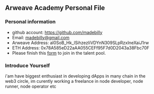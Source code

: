## Arweave Academy Personal File

### Personal information

- github account: https://github.com/madebilly
- Email: madebilly@gmail.com
- Arweave Address: aI0SoB_Hk_lSihzezIiVDYnN309SLpRzxIneXaiJ1rw
- ETH Address: 0x78A585eD22aAA055CEFf95F7d0D2043a38Fbc70F
- Please finish this [form](https://docs.google.com/forms/d/e/1FAIpQLSfWA5fIIcBgmRppm3jNz5vmf9Mai_QMVil-2pO4r7YKn_Zhtw/viewform?usp=sf_link) to join in the talent pool.

### Introduce Yourself
 i'am have biggest enthusiast in developing dApps in many chain in the web3 circle, im curently working a freelance in node developer, node runner, node operator etc
